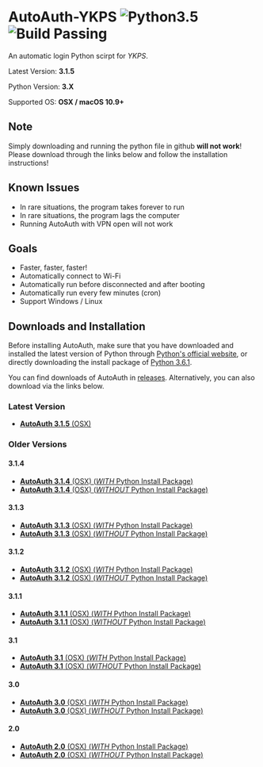 # AutoAuth-YKPS ![Python3.5](https://camo.githubusercontent.com/53aa0b9151bc545b404852175644228ee0efffe2/68747470733a2f2f696d672e736869656c64732e696f2f62616467652f707974686f6e2d332e352d626c75652e737667) ![Build Passing](https://camo.githubusercontent.com/7795340899e8ed519dc205d2c73b2360e17faaba/68747470733a2f2f7472617669732d63692e6f72672f626f656e6e656d616e6e2f6261646765732e7376673f6272616e63683d6d6173746572)

An automatic login Python scirpt for *YKPS*.

Latest Version: **3.1.5**

Python Version: **3.X**

Supported OS: **OSX / macOS 10.9+**

## Note
Simply downloading and running the python file in github **will not work**! Please download through the links below and follow the installation instructions!

## Known Issues
* In rare situations, the program takes forever to run
* In rare situations, the program lags the computer
* Running AutoAuth with VPN open will not work

## Goals
* Faster, faster, faster!
* Automatically connect to Wi-Fi
* Automatically run before disconnected and after booting
* Automatically run every few minutes (cron)
* Support Windows / Linux

## Downloads and Installation
Before installing AutoAuth, make sure that you have downloaded and installed the latest version of Python through [Python's official website](https://www.python.org/downloads/), or directly downloading the install package of [Python 3.6.1](https://www.python.org/ftp/python/3.6.1/python-3.6.1-macosx10.6.pkg).

You can find downloads of AutoAuth in [releases](https://github.com/yu-george/AutoAuth-YKPS/releases). Alternatively, you can also download via the links below.

### Latest Version
* [**AutoAuth 3.1.5** (OSX)](https://pan.baidu.com/s/1qYPPgni)

### Older Versions
#### 3.1.4
* [**AutoAuth 3.1.4** (OSX) (*WITH* Python Install Package)](https://pan.baidu.com/s/1jIMD082)
* [**AutoAuth 3.1.4** (OSX) (*WITHOUT* Python Install Package)](https://pan.baidu.com/s/1pLNPks7)

#### 3.1.3
* [**AutoAuth 3.1.3** (OSX) (*WITH* Python Install Package)](https://pan.baidu.com/s/1cakEGe)
* [**AutoAuth 3.1.3** (OSX) (*WITHOUT* Python Install Package)](https://pan.baidu.com/s/1mimH1mK)

#### 3.1.2
* [**AutoAuth 3.1.2** (OSX) (*WITH* Python Install Package)](https://pan.baidu.com/s/1slHFyoP)
* [**AutoAuth 3.1.2** (OSX) (*WITHOUT* Python Install Package)](https://pan.baidu.com/s/1kV7cpKF)

#### 3.1.1
* [**AutoAuth 3.1.1** (OSX) (*WITH* Python Install Package)](https://pan.baidu.com/s/1mhB3i8S)
* [**AutoAuth 3.1.1** (OSX) (*WITHOUT* Python Install Package)](https://pan.baidu.com/s/1mit24Co)

#### 3.1
* [**AutoAuth 3.1** (OSX) (*WITH* Python Install Package)](https://pan.baidu.com/s/1nvbjcLj)
* [**AutoAuth 3.1** (OSX) (*WITHOUT* Python Install Package)](https://pan.baidu.com/s/1dF9ptWd)

#### 3.0
* [**AutoAuth 3.0** (OSX) (*WITH* Python Install Package)](https://pan.baidu.com/s/1mirzGgg)
* [**AutoAuth 3.0** (OSX) (*WITHOUT* Python Install Package)](https://pan.baidu.com/s/1hrCWvQG)

#### 2.0
* [**AutoAuth 2.0** (OSX) (*WITH* Python Install Package)](https://pan.baidu.com/s/1miATkb2)
* [**AutoAuth 2.0** (OSX) (*WITHOUT* Python Install Package)](https://pan.baidu.com/s/1bp9jBaR)
